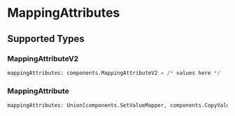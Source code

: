 # MappingAttributes


## Supported Types

### MappingAttributeV2

```python
mappingAttributes: components.MappingAttributeV2 = /* values here */
```

### MappingAttribute

```python
mappingAttributes: Union[components.SetValueMapper, components.CopyValueMapper, components.AppendValueMapper] = /* values here */
```

